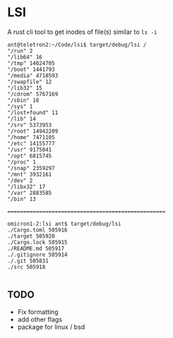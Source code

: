 
# LSI

A rust cli tool to get inodes of file(s) similar to `ls -i`

```
ant@teletron2:~/Code/lsi$ target/debug/lsi /
"/run" 2
"/lib64" 16
"/tmp" 14024705
"/boot" 1441793
"/media" 4718593
"/swapfile" 12
"/lib32" 15
"/cdrom" 5767169
"/sbin" 18
"/sys" 1
"/lost+found" 11
"/lib" 14
"/srv" 5373953
"/root" 14942209
"/home" 7471105
"/etc" 14155777
"/usr" 9175041
"/opt" 6815745
"/proc" 1
"/snap" 2359297
"/mnt" 3932161
"/dev" 2
"/libx32" 17
"/var" 2883585
"/bin" 13

==================================================

omicron1-2:lsi ant$ target/debug/lsi
./Cargo.toml 505916
./target 505920
./Cargo.lock 505915
./README.md 505917
./.gitignore 505914
./.git 505831
./src 505918


```

## TODO
 
  * Fix formatting
  * add other flags
  * package for linux / bsd
